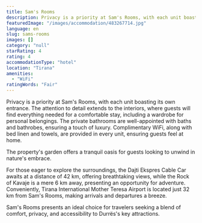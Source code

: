 ```yaml
---
title: Sam's Rooms
description: Privacy is a priority at Sam's Rooms, with each unit boasting its own entrance. The attention to detail extends to the interiors, where guests will find everyth
featuredImage: "/images/accommodation/483267714.jpg"
language: en
slug: sams-rooms
images: []
category: "null"
starRating: 4
rating: 4
accommodationType: "hotel"
location: "Tirana"
amenities:
  - "WiFi"
ratingWords: "Fair"
---
```


Privacy is a priority at Sam's Rooms, with each unit boasting its own entrance. The attention to detail extends to the interiors, where guests will find everything needed for a comfortable stay, including a wardrobe for personal belongings. The private bathrooms are well-appointed with baths and bathrobes, ensuring a touch of luxury. Complimentary WiFi, along with bed linen and towels, are provided in every unit, ensuring guests feel at home.

The property's garden offers a tranquil oasis for guests looking to unwind in nature's embrace.

For those eager to explore the surroundings, the Dajti Ekspres Cable Car awaits at a distance of 42 km, offering breathtaking views, while the Rock of Kavaje is a mere 6 km away, presenting an opportunity for adventure. Conveniently, Tirana International Mother Teresa Airport is located just 32 km from Sam's Rooms, making arrivals and departures a breeze.

Sam's Rooms presents an ideal choice for travelers seeking a blend of comfort, privacy, and accessibility to Durrës's key attractions.

